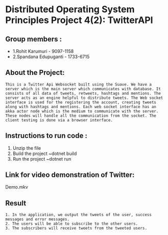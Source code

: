 # Distributed Operating System Principles Project 4(2): TwitterAPI

## Group members :
- 1.Rohit Karumuri - 9097-1158
- 2.Spandana Edupuganti - 1733-6715

##  About the Project:
    This is a Twitter Api Websocket built using the Suave. We have a server which is the main server which communicates with database. It consists of all data of tweets, retweets, hashtags and mentions. The server acts as an engine helpful to distribute tweets. The Web socket interface is used for the registering the account, creating tweets along with hashtags and mentions. Each web socket interface has an akka actor node which is the medium to communicate with the server. These nodes will handle all the communication from the socket. The client testing is done via a browser interface.

## Instructions to run code :
   1. Unzip the file
   2. Build the project ~dotnet build
   3. Run the project ~dotnet run   

## Link for video demonstration of Twitter:

Demo.mkv


## Result
    1. In the application, we output the tweets of the user, success messages and error messages. 
    2. The users will be able to subscribe to the other users. 
    3. The subscribers will receive tweets from the tweeted users.

